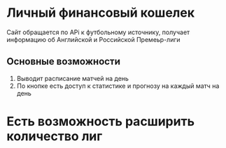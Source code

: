 # Личный финансовый кошелек
Сайт обращается по APi к футбольному источнику, получает информацию об Английской и Российской Премеьр-лиги
## Основные возможности
1. Выводит расписание матчей на день
2. По кнопке есть доступ к статистике и прогнозу на каждый матч на день

# Есть возможность расширить количество лиг
